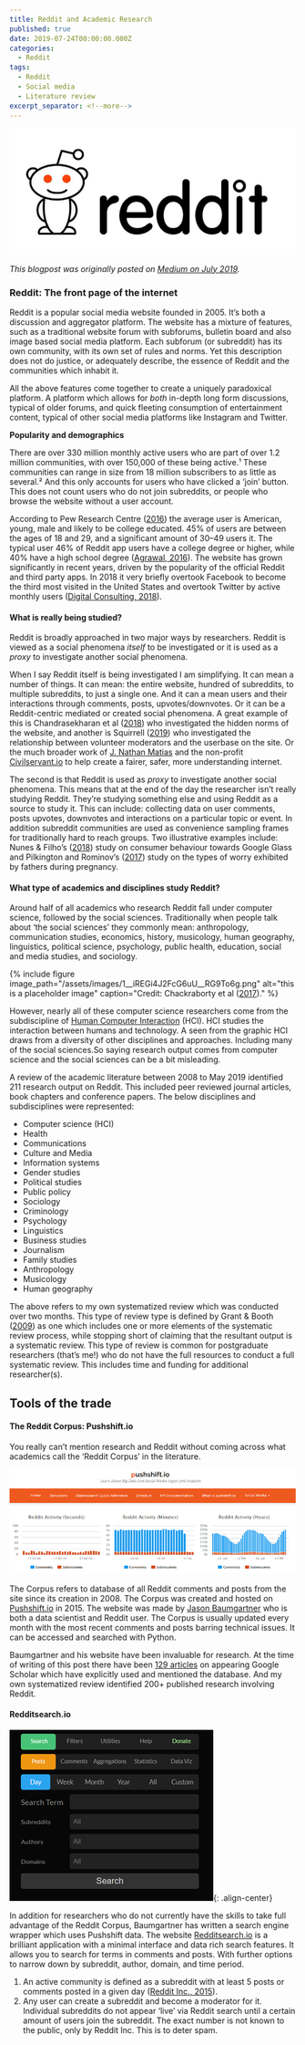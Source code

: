 ```yaml
---
title: Reddit and Academic Research
published: true
date: 2019-07-24T00:00:00.000Z
categories:
  - Reddit
tags:
  - Reddit
  - Social media
  - Literature review
excerpt_separator: <!--more-->
---
```

![](/assets/images/1__6dAXo18vmZ3KiR75TE2XwQ.png)

*This blogpost was originally posted on [Medium on July 2019](www.mediun.com/@naiyanjones/reddit-and-academic-research-aa03f247e310).*

### Reddit: The front page of the internet

Reddit is a popular social media website founded in 2005. It’s both a discussion and aggregator platform. The website has a mixture of features, such as a traditional website forum with subforums, bulletin board and also image based social media platform. Each subforum (or subreddit) has its own community, with its own set of rules and norms. Yet this description does not do justice, or adequately describe, the essence of Reddit and the communities which inhabit it.

All the above features come together to create a uniquely paradoxical platform. A platform which allows for _both_ in-depth long form discussions, typical of older forums, and quick fleeting consumption of entertainment content, typical of other social media platforms like Instagram and Twitter.

**Popularity and demographics**

There are over 330 million monthly active users who are part of over 1.2 million communities, with over 150,000 of these being active.¹ These communities can range in size from 18 million subscribers to as little as several.² And this only accounts for users who have clicked a ‘join’ button. This does not count users who do not join subreddits, or people who browse the website without a user account.

According to Pew Research Centre ([2016](https://www.journalism.org/2016/02/25/reddit-news-users-more-likely-to-be-male-young-and-digital-in-their-news-preferences/)) the average user is American, young, male and likely to be college educated. 45% of users are between the ages of 18 and 29, and a significant amount of 30–49 users it. The typical user 46% of Reddit app users have a college degree or higher, while 40% have a high school degree ([Agrawal, 2016](https://medium.com/@sm_app_intel/the-user-demographics-of-reddit-the-official-app-7e2e18b1e0e1)). The website has grown significantly in recent years, driven by the popularity of the official Reddit and third party apps. In 2018 it very briefly overtook Facebook to become the third most visited in the United States and overtook Twitter by active monthly users ([Digital Consulting, 2018](http://www.digitalstrategyconsulting.com/intelligence/2018/06/reddit_overtakes_facebook_as_third_most_popular_site_in_us.php)).

#### What is really being studied?

Reddit is broadly approached in two major ways by researchers. Reddit is viewed as a social phenomena _itself_ to be investigated or it is used as a _proxy_ to investigate another social phenomena.

When I say Reddit itself is being investigated I am simplifying. It can mean a number of things. It can mean: the entire website, hundred of subreddits, to multiple subreddits, to just a single one. And it can a mean users and their interactions through comments, posts, upvotes/downvotes. Or it can be a Reddit-centric mediated or created social phenomena. A great example of this is Chandrasekharan et al ([2018](http://eegilbert.org/papers/cscw18-chand-norms.pdf)) who investigated the hidden norms of the website, and another is Squirrell ([2019](https://journals.sagepub.com/doi/abs/10.1177/1461444819834317)) who investigated the relationship between volunteer moderators and the userbase on the site. Or the much broader work of [J. Nathan Matias](https://medium.com/u/61f90df70e11) and the non-profit [Civilservant.io](https://civilservant.io/) to help create a fairer, safer, more understanding internet.

The second is that Reddit is used as _proxy_ to investigate another social phenomena. This means that at the end of the day the researcher isn’t really studying Reddit. They’re studying something else and using Reddit as a source to study it. This can include: collecting data on user comments, posts upvotes, downvotes and interactions on a particular topic or event. In addition subreddit communities are used as convenience sampling frames for traditionally hard to reach groups. Two illustrative examples include: Nunes & Filho’s ([2018](https://www.emerald.com/insight/content/doi/10.1108/INMR-06-2018-0034/full/html)) study on consumer behaviour towards Google Glass and Pilkington and Rominov’s ([2017](https://www.ncbi.nlm.nih.gov/pmc/articles/PMC6372888/)) study on the types of worry exhibited by fathers during pregnancy.

#### **What type of academics and disciplines study Reddit?**

Around half of all academics who research Reddit fall under computer science, followed by the social sciences. Traditionally when people talk about ‘the social sciences’ they commonly mean: anthropology, communication studies, economics, history, musicology, human geography, linguistics, political science, psychology, public health, education, social and media studies, and sociology.

{% include figure image_path="/assets/images/1__iREGi4J2FcG6uU__RG9To6g.png" alt="this is a placeholder image" caption="Credit: Chackraborty et al ([2017](https://www.researchgate.net/publication/321147663_A_Review_of_Constraints_on_Vision-based_Gesture_Recognition_for_Human-Computer_Interaction))." %}

However, nearly all of these computer science researchers come from the subdiscipline of [Human Computer Interaction](https://en.wikipedia.org/wiki/Human%E2%80%93computer_interaction) (HCI). HCI studies the interaction between humans and technology. A seen from the graphic HCI draws from a diversity of other disciplines and approaches. Including many of the social sciences.So saying research output comes from computer science and the social sciences can be a bit misleading.

A review of the academic literature between 2008 to May 2019 identified 211 research output on Reddit. This included peer reviewed journal articles, book chapters and conference papers. The below disciplines and subdisciplines were represented:

*   Computer science (HCI)
*   Health
*   Communications
*   Culture and Media
*   Information systems
*   Gender studies
*   Political studies
*   Public policy
*   Sociology
*   Criminology
*   Psychology
*   Linguistics
*   Business studies
*   Journalism
*   Family studies
*   Anthropology
*   Musicology
*   Human geography

The above refers to my own systematized review which was conducted over two months. This type of review type is defined by Grant & Booth ([2009](https://onlinelibrary.wiley.com/doi/pdf/10.1111/j.1471-1842.2009.00848.x)) as one which includes one or more elements of the systematic review process, while stopping short of claiming that the resultant output is a systematic review. This type of review is common for postgraduate researchers (that’s me!) who do not have the full resources to conduct a full systematic review. This includes time and funding for additional researcher(s).

## Tools of the trade

#### The Reddit Corpus: Pushshift.io

You really can’t mention research and Reddit without coming across what academics call the ‘Reddit Corpus’ in the literature.

![](/assets/images/1__4jZ__gb1tgxSvpxw30kKAUg.png)

The Corpus refers to database of all Reddit comments and posts from the site since its creation in 2008. The Corpus was created and hosted on [Pushshift.io](https://pushshift.io/) in 2015. The website was made by [Jason Baumgartner](https://medium.com/u/3a16fa97630d) who is both a data scientist and Reddit user. The Corpus is usually updated every month with the most recent comments and posts barring technical issues. It can be accessed and searched with Python.

Baumgartner and his website have been invaluable for research. At the time of writing of this post there have been [129 articles](https://scholar.google.com/scholar?hl=en&as_sdt=0%2C21&q=pushshift.io&btnG=) on appearing Google Scholar which have explicitly used and mentioned the database. And my own systematized review identified 200+ published research involving Reddit.

#### Redditsearch.io

![[image-center](](/assets/images/1__UUoCEWzQwHF204tBU__NCXg.png){: .align-center}

In addition for researchers who do not currently have the skills to take full advantage of the Reddit Corpus, Baumgartner has written a search engine wrapper which uses Pushshift data. The website [Redditsearch.io](https://redditsearch.io/) is a brilliant application with a minimal interface and data rich search features. It allows you to search for terms in comments and posts. With further options to narrow down by subreddit, author, domain, and time period.

1.  An active community is defined as a subreddit with at least 5 posts or comments posted in a given day ([Reddit Inc., 2015](http://web.archive.org/web/20150703012219/http://www.reddit.com/about)).
2.  Any user can create a subreddit and become a moderator for it. Individual subreddits do not appear ‘live’ via Reddit search until a certain amount of users join the subreddit. The exact number is not known to the public, only by Reddit Inc. This is to deter spam.
